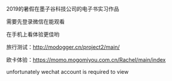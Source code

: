 2019的暑假在墨子谷科技公司的电子书实习作品


需要先登录微信在能观看 

在手机上看体验更佳哟


旅行测试：http://modogger.cn/project2/main/

欧卡体验：https://momo.mogomiyou.com.cn/Rachel/main/index


unfortunately wechat account is required to view 

